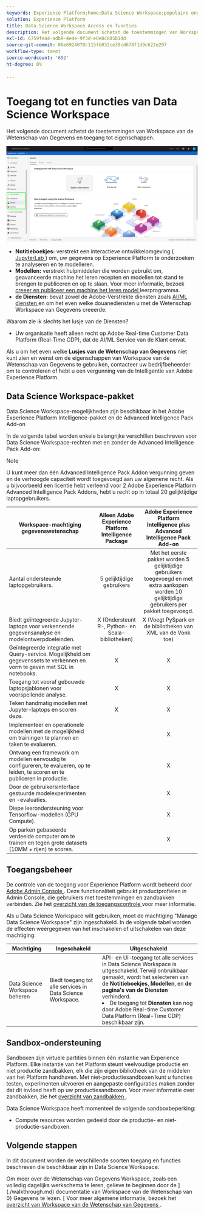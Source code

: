 ```yaml
---
keywords: Experience Platform;home;Data Science Workspace;populaire onderwerpen;toegangscontrole;sandbox;inlichtingenpakket;dsw-functies;dsw-toegang;Adobe Experience Platform Intelligence;intelligence;aep-informatiepakket
solution: Experience Platform
title: Data Science Workspace Access en functies
description: Het volgende document schetst de toestemmingen van Workspace van de Wetenschap van Gegevens en toegang tot eigenschappen.
exl-id: 6759fea4-adb9-4e4e-9f3d-e0e8c885b1dd
source-git-commit: 86e6924078c115fb032ce39cd678f1d9c622e297
workflow-type: tm+mt
source-wordcount: '692'
ht-degree: 0%

---
```


# Toegang tot en functies van Data Science Workspace

Het volgende document schetst de toestemmingen van Workspace van de Wetenschap van Gegevens en toegang tot eigenschappen.

![ de lusjes van DSW ](./images/access/platform-tabs.png)

- **Notitieboekjes:** verstrekt een interactieve ontwikkelomgeving ([ JupyterLab ](./jupyterlab/overview.md)) om, uw gegevens op Experience Platform te onderzoeken te analyseren en te modelleren.
- **Modellen:** verstrekt hulpmiddelen die worden gebruikt om, geavanceerde machine het leren recepten en modellen tot stand te brengen te publiceren en op te slaan. Voor meer informatie, bezoek [ creeer en publiceer een machine het leren model ](./models-recipes/create-publish-model.md) leerprogramma.
- **de Diensten:** bevat zowel de Adobe-Verstrekte diensten zoals [ AI/ML diensten ](../intelligent-services/home.md) en om het even welke douanediensten u met de Wetenschap Workspace van Gegevens creeerde.

Waarom zie ik slechts het lusje van de Diensten?

- Uw organisatie heeft alleen recht op Adobe Real-time Customer Data Platform (Real-Time CDP), dat de AI/ML Service van de Klant omvat.

Als u om het even welke **Lusjes van de Wetenschap van Gegevens** niet kunt zien en wenst om de eigenschappen van Workspace van de Wetenschap van Gegevens te gebruiken, contacteer uw bedrijfbeheerder om te controleren of hebt u een vergunning van de Intelligentie van Adobe Experience Platform.

## Data Science Workspace-pakket

Data Science Workspace-mogelijkheden zijn beschikbaar in het Adobe Experience Platform Intelligence-pakket en de Advanced Intelligence Pack Add-on

In de volgende tabel worden enkele belangrijke verschillen beschreven voor Data Science Workspace-rechten met en zonder de Advanced Intelligence Pack Add-on:

>[!NOTE]
>
>U kunt meer dan één Advanced Intelligence Pack Addon vergunning geven en de verhoogde capaciteit wordt toegevoegd aan uw algemene recht. Als u bijvoorbeeld een licentie hebt verleend voor 2 Adobe Experience Platform Advanced Intelligence Pack Addons, hebt u recht op in totaal 20 gelijktijdige laptopgebruikers.

| Workspace-machtiging gegevenswetenschap | Alleen Adobe Experience Platform Intelligence Package | Adobe Experience Platform Intelligence plus Advanced Intelligence Pack Add-on |
| --- | :---: | :---: |
| Aantal ondersteunde laptopgebruikers. | 5 gelijktijdige gebruikers | Met het eerste pakket worden 5 gelijktijdige gebruikers toegevoegd en met extra aankopen worden 10 gelijktijdige gebruikers per pakket toegevoegd. |
| Biedt geïntegreerde Jupyter-laptops voor verkennende gegevensanalyse en modelontwerpdoeleinden. | X (Ondersteunt R-, Python- en Scala-bibliotheken) | X (Voegt PySpark en de bibliotheken van XML van de Vonk toe) |
| Geïntegreerde integratie met Query-service. Mogelijkheid om gegevenssets te verkennen en vorm te geven met SQL in notebooks. | X | X |
| Toegang tot vooraf gebouwde laptopsjablonen voor voorspellende analyse. | X | X |
| Teken handmatig modellen met Jupyter-laptops en scoren deze. | X | X |
| Implementeer en operationele modellen met de mogelijkheid om trainingen te plannen en taken te evalueren. | | X |
| Ontvang een framework om modellen eenvoudig te configureren, te evalueren, op te leiden, te scoren en te publiceren in productie. |  | X |
| Door de gebruikersinterface gestuurde modelexperimenten en -evaluaties. | | X |
| Diepe leerondersteuning voor Tensorflow-modellen (GPU Compute). | | X |
| Op parken gebaseerde verdeelde computer om te trainen en tegen grote datasets (10MM + rijen) te scoren. | | X |

## Toegangsbeheer

De controle van de toegang voor Experience Platform wordt beheerd door [ Adobe Admin Console ](https://adminconsole.adobe.com). Deze functionaliteit gebruikt productprofielen in Admin Console, die gebruikers met toestemmingen en zandbakken verbinden. Zie het [ overzicht van de toegangscontrole ](../access-control/home.md) voor meer informatie.

Als u Data Science Workspace wilt gebruiken, moet de machtiging &quot;Manage Data Science Workspace&quot; zijn ingeschakeld. In de volgende tabel worden de effecten weergegeven van het inschakelen of uitschakelen van deze machtiging:

| Machtiging | Ingeschakeld | Uitgeschakeld |
|---|---|---|
| Data Science Workspace beheren | Biedt toegang tot alle services in Data Science Workspace. | API- en UI-toegang tot alle services in Data Science Workspace is uitgeschakeld. Terwijl onbruikbaar gemaakt, wordt het selecteren van de **Notitieboekjes**, **Modellen**, en **de pagina&#39;s van de Diensten** verhinderd. <li>De toegang tot **Diensten** kan nog door Adobe Real-time Customer Data Platform (Real-Time CDP) beschikbaar zijn.</li> |

## Sandbox-ondersteuning

Sandboxen zijn virtuele partities binnen één instantie van Experience Platform. Elke instantie van het Platform steunt veelvoudige productie en niet productie zandbakken, elk die zijn eigen bibliotheek van de middelen van het Platform handhaven. Met niet-productiesandboxen kunt u functies testen, experimenten uitvoeren en aangepaste configuraties maken zonder dat dit invloed heeft op uw productiesandboxen. Voor meer informatie over zandbakken, zie het [ overzicht van zandbakken ](../sandboxes/home.md).

Data Science Workspace heeft momenteel de volgende sandboxbeperking:

- Compute resources worden gedeeld door de productie- en niet-productie-sandboxen.

## Volgende stappen

In dit document worden de verschillende soorten toegang en functies beschreven die beschikbaar zijn in Data Science Workspace.

Om meer over de Wetenschap van Gegevens Workspace, zoals een volledig dagelijks werkschema te leren, gelieve te beginnen door de ](./walkthrough.md) documentatie van Workspace van de Wetenschap van 0} Gegevens te lezen. [ Voor meer algemene informatie, bezoek het [ overzicht van Workspace van de Wetenschap van Gegevens ](./home.md).

